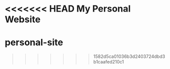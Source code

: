 <<<<<<< HEAD
My Personal Website
=======
# personal-site
>>>>>>> 1582d5ca01036b3d2403724dbd3b1caafed210c1
